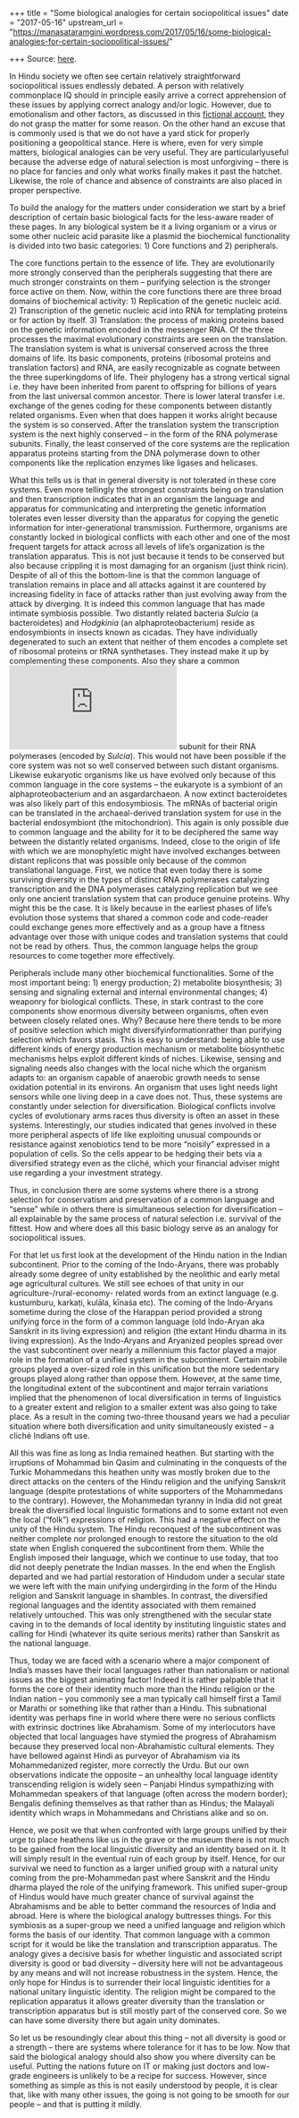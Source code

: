 +++
title = "Some biological analogies for certain sociopolitical issues"
date = "2017-05-16"
upstream_url = "https://manasataramgini.wordpress.com/2017/05/16/some-biological-analogies-for-certain-sociopolitical-issues/"

+++
Source: [here](https://manasataramgini.wordpress.com/2017/05/16/some-biological-analogies-for-certain-sociopolitical-issues/).

In Hindu society we often see certain relatively straightforward
sociopolitical issues endlessly debated. A person with relatively
commonplace IQ should in principle easily arrive a correct apprehension
of these issues by applying correct analogy and/or logic. However, due
to emotionalism and other factors, as discussed in this [fictional
account](https://manasataramgini.wordpress.com/2015/12/23/lutika-somakhyo%e1%b8%a5-pravada%e1%b8%a5/),
they do not grasp the matter for some reason. On the other hand an
excuse that is commonly used is that we do not have a yard stick for
properly positioning a geopolitical stance. Here is where, even for very
simple matters, biological analogies can be very useful. They are
particularlyuseful because the adverse edge of natural selection is
most unforgiving – there is no place for fancies and only what works
finally makes it past the hatchet. Likewise, the role of chance and
absence of constraints are also placed in proper perspective.

To build the analogy for the matters under consideration we start by a
brief description of certain basic biological facts for the less-aware
reader of these pages. In any biological system be it a living organism
or a virus or some other nucleic acid parasite like a plasmid the
biochemical functionality is divided into two basic categories: 1) Core
functions and 2) peripherals.

The core functions pertain to the essence of life. They are
evolutionarily more strongly conserved than the peripherals suggesting
that there are much stronger constraints on them – purifying selection
is the stronger force active on them. Now, within the core functions
there are three broad domains of biochemical activity: 1) Replication of
the genetic nucleic acid. 2) Transcription of the genetic nucleic acid
into RNA for templating proteins or for action by itself. 3)
Translation: the process of making proteins based on the genetic
information encoded in the messenger RNA. Of the three processes the
maximal evolutionary constraints are seen on the translation. The
translation system is what is universal conserved across the three
domains of life. Its basic components, proteins (ribosomal proteins and
translation factors) and RNA, are easily recognizable as cognate between
the three superkingdoms of life. Their phylogeny has a strong vertical
signal i.e. they have been inherited from parent to offspring for
billions of years from the last universal common ancestor. There is
lower lateral transfer i.e. exchange of the genes coding for these
components between distantly related organisms. Even when that does
happen it works alright because the system is so conserved. After the
translation system the transcription system is the next highly conserved
– in the form of the RNA polymerase subunits. Finally, the least
conserved of the core systems are the replication apparatus proteins
starting from the DNA polymerase down to other components like the
replication enzymes like ligases and helicases.

What this tells us is that in general diversity is not tolerated in
these core systems. Even more tellingly the strongest constraints being
on translation and then transcription indicates that in an organism the
language and apparatus for communicating and interpreting the genetic
information tolerates even lesser diversity than the apparatus for
copying the genetic information for inter-generational transmission.
Furthermore, organisms are constantly locked in biological conflicts
with each other and one of the most frequent targets for attack across
all levels of life’s organization is the translation apparatus. This is
not just because it tends to be conserved but also because crippling it
is most damaging for an organism (just think ricin). Despite of all of
this the bottom-line is that the common language of translation remains
in place and all attacks against it are countered by increasing fidelity
in face of attacks rather than just evolving away from the attack by
diverging. It is indeed this common language that has made intimate
symbiosis possible. Two distantly related bacteria *Sulcia* (a
bacteroidetes) and *Hodgkinia* (an alphaproteobacterium) reside as
endosymbionts in insects known as cicadas. They have individually
degenerated to such an extent that neither of them encodes a complete
set of ribosomal proteins or tRNA synthetases. They instead make it up
by complementing these components. Also they share a common
![\\sigma](https://s0.wp.com/latex.php?latex=%5Csigma&bg=ffffff&fg=333333&s=0&c=20201002)
subunit for their RNA polymerases (encoded by *Sulcia*). This would not
have been possible if the core system was not so well conserved between
such distant organisms. Likewise eukaryotic organisms like us have
evolved only because of this common language in the core systems – the
eukaryote is a symbiont of an alphaproteobacterium and an
asgardarchaeon. A now extinct bacteroidetes was also likely part of this
endosymbiosis. The mRNAs of bacterial origin can be translated in the
archaeal-derived translation system for use in the bacterial
endosymbiont (the mitochondrion). This again is only possible due to
common language and the ability for it to be deciphered the same way
between the distantly related organisms. Indeed, close to the origin of
life with which we are monophyletic might have involved exchanges
between distant replicons that was possible only because of the common
translational language. First, we notice that even today there is some
surviving diversity in the types of distinct RNA polymerases catalyzing
transcription and the DNA polymerases catalyzing replication but we see
only one ancient translation system that can produce genuine proteins.
Why might this be the case. It is likely because in the earliest phases
of life’s evolution those systems that shared a common code and
code-reader could exchange genes more effectively and as a group have a
fitness advantage over those with unique codes and translation systems
that could not be read by others. Thus, the common language helps the
group resources to come together more effectively.

Peripherals include many other biochemical functionalities. Some of the
most important being: 1) energy production; 2) metabolite biosynthesis;
3) sensing and signaling external and internal environmental changes; 4)
weaponry for biological conflicts. These, in stark contrast to the core
components show enormous diversity between organisms, often even between
closely related ones. Why? Because here there tends to be more of
positive selection which might diversifyinformationrather than
purifying selection which favors stasis. This is easy to understand:
being able to use different kinds of energy production mechanism or
metabolite biosynthetic mechanisms helps exploit different kinds of
niches. Likewise, sensing and signaling needs also changes with the
local niche which the organism adapts to: an organism capable of
anaerobic growth needs to sense oxidation potential in its environs. An
organism that uses light needs light sensors while one living deep in a
cave does not. Thus, these systems are constantly under selection for
diversification. Biological conflicts involve cycles of evolutionary
arms races thus diversity is often an asset in these systems.
Interestingly, our studies indicated that genes involved in these more
peripheral aspects of life like exploiting unusual compounds or
resistance against xenobiotics tend to be more “noisily” expressed in a
population of cells. So the cells appear to be hedging their bets via a
diversified strategy even as the cliché, which your financial adviser
might use regarding a your investment strategy.

Thus, in conclusion there are some systems where there is a strong
selection for conservatism and preservation of a common language and
“sense” while in others there is simultaneous selection for
diversification – all explainable by the same process of natural
selection i.e. survival of the fittest. How and where does all this
basic biology serve as an analogy for sociopolitical issues.

For that let us first look at the development of the Hindu nation in the
Indian subcontinent. Prior to the coming of the Indo-Aryans, there was
probably already some degree of unity established by the neolithic and
early metal age agricultural cultures. We still see echoes of that unity
in our agriculture-/rural-economy- related words from an extinct
language (e.g. kustumburu, karkaṭi, kulāla, kīnaśa etc). The coming of
the Indo-Aryans sometime during the close of the Harappan period
provided a strong unifying force in the form of a common language (old
Indo-Aryan aka Sanskrit in its living expression) and religion (the
extant Hindu dharma in its living expression). As the Indo-Aryans and
Aryanized peoples spread over the vast subcontinent over nearly a
millennium this factor played a major role in the formation of a unified
system in the subcontinent. Certain mobile groups played a over-sized
role in this unification but the more sedentary groups played along
rather than oppose them. However, at the same time, the longitudinal
extent of the subcontinent and major terrain variations implied that the
phenomenon of local diversification in terms of linguistics to a greater
extent and religion to a smaller extent was also going to take place. As
a result in the coming two-three thousand years we had a peculiar
situation where both diversification and unity simultaneously existed –
a cliché Indians oft use.

All this was fine as long as India remained heathen. But starting with
the irruptions of Mohammad bin Qasim and culminating in the conquests of
the Turkic Mohammedans this heathen unity was mostly broken due to the
direct attacks on the centers of the Hindu religion and the unifying
Sanskrit language (despite protestations of white supporters of the
Mohammedans to the contrary). However, the Mohammedan tyranny in India
did not great break the diversified local linguistic formations and to
some extant not even the local (“folk”) expressions of religion. This
had a negative effect on the unity of the Hindu system. The Hindu
reconquest of the subcontinent was neither complete nor prolonged enough
to restore the situation to the old state when English conquered the
subcontinent from them. While the English imposed their language, which
we continue to use today, that too did not deeply penetrate the Indian
masses. In the end when the English departed and we had partial
restoration of Hindudom under a secular state we were left with the main
unifying undergirding in the form of the Hindu religion and Sanskrit
language in shambles. In contrast, the diversified regional languages
and the identity associated with them remained relatively untouched.
This was only strengthened with the secular state caving in to the
demands of local identity by instituting linguistic states and calling
for Hindi (whatever its quite serious merits) rather than Sanskrit as
the national language.

Thus, today we are faced with a scenario where a major component of
India’s masses have their local languages rather than nationalism or
national issues as the biggest animating factor! Indeed it is rather
palpable that it forms the core of their identity much more than the
Hindu religion or the Indian nation – you commonly see a man typically
call himself first a Tamil or Marathi or something like that rather than
a Hindu. This subnational identity was perhaps fine in world where there
were no serious conflicts with extrinsic doctrines like Abrahamism. Some
of my interlocutors have objected that local languages have stymied the
progress of Abrahamism because they preserved local non-Abrahamistic
cultural elements. They have bellowed against Hindi as purveyor of
Abrahamism via its Mohammedanized register, more correctly the Urdu. But
our own observations indicate the opposite – an unhealthy local language
identity transcending religion is widely seen – Panjabi Hindus
sympathizing with Mohammedan speakers of that language (often across the
modern border); Bengalis defining themselves as that rather than as
Hindus; the Malayali identity which wraps in Mohammedans and Christians
alike and so on.

Hence, we posit we that when confronted with large groups unified by
their urge to place heathens like us in the grave or the museum there is
not much to be gained from the local linguistic diversity and an
identity based on it. It will simply result in the eventual ruin of each
group by itself. Hence, for our survival we need to function as a larger
unified group with a natural unity coming from the pre-Mohammedan past
where Sanskrit and the Hindu dharma played the role of the unifying
framework. This unified super-group of Hindus would have much greater
chance of survival against the Abrahamisms and be able to better command
the resources of India and abroad. Here is where the biological analogy
buttresses things. For this symbiosis as a super-group we need a unified
language and religion which forms the basis of our identity. That common
language with a common script for it would be like the translation and
transcription apparatus. The analogy gives a decisive basis for whether
linguistic and associated script diversity is good or bad diversity –
diversity here will not be advantageous by any means and will not
increase robustness in the system. Hence, the only hope for Hindus is to
surrender their local linguistic identities for a national unitary
linguistic identity. The religion might be compared to the replication
apparatus it allows greater diversity than the translation or
transcription apparatus but is still mostly part of the conserved core.
So we can have some diversity there but again unity dominates.

So let us be resoundingly clear about this thing – not all diversity is
good or a strength – there are systems where tolerance for it has to be
low. Now that said the biological analogy should also show you where
diversity can be useful. Putting the nations future on IT or making just
doctors and low-grade engineers is unlikely to be a recipe for success.
However, since something as simple as this is not easily understood by
people, it is clear that, like with many other issues, the going is not
going to be smooth for our people – and that is putting it mildly.

